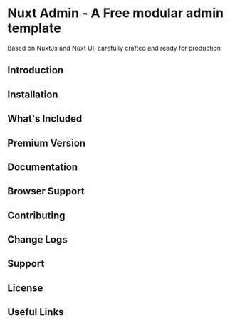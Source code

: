 # Nuxt Admin - A Free modular admin template

Based on NuxtJs and Nuxt UI, carefully crafted and ready for production

## Introduction

## Installation

## What's Included

## Premium Version

## Documentation

## Browser Support

## Contributing

## Change Logs

## Support

## License

## Useful Links
